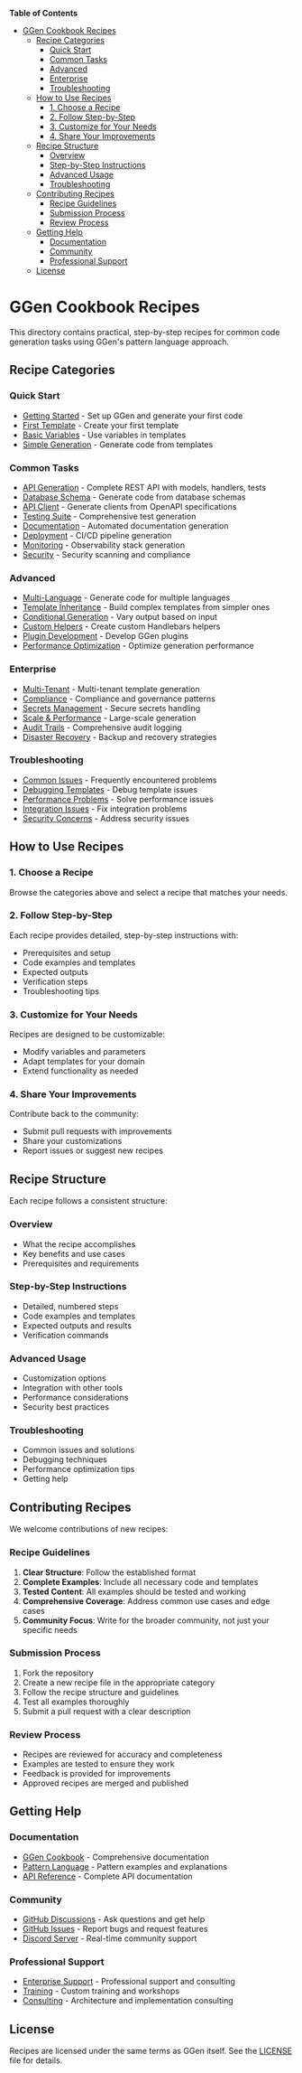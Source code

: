 <!-- START doctoc generated TOC please keep comment here to allow auto update -->
<!-- DON'T EDIT THIS SECTION, INSTEAD RE-RUN doctoc TO UPDATE -->
**Table of Contents**

- [GGen Cookbook Recipes](#ggen-cookbook-recipes)
  - [Recipe Categories](#recipe-categories)
    - [Quick Start](#quick-start)
    - [Common Tasks](#common-tasks)
    - [Advanced](#advanced)
    - [Enterprise](#enterprise)
    - [Troubleshooting](#troubleshooting)
  - [How to Use Recipes](#how-to-use-recipes)
    - [1. Choose a Recipe](#1-choose-a-recipe)
    - [2. Follow Step-by-Step](#2-follow-step-by-step)
    - [3. Customize for Your Needs](#3-customize-for-your-needs)
    - [4. Share Your Improvements](#4-share-your-improvements)
  - [Recipe Structure](#recipe-structure)
    - [Overview](#overview)
    - [Step-by-Step Instructions](#step-by-step-instructions)
    - [Advanced Usage](#advanced-usage)
    - [Troubleshooting](#troubleshooting-1)
  - [Contributing Recipes](#contributing-recipes)
    - [Recipe Guidelines](#recipe-guidelines)
    - [Submission Process](#submission-process)
    - [Review Process](#review-process)
  - [Getting Help](#getting-help)
    - [Documentation](#documentation)
    - [Community](#community)
    - [Professional Support](#professional-support)
  - [License](#license)

<!-- END doctoc generated TOC please keep comment here to allow auto update -->

# GGen Cookbook Recipes

This directory contains practical, step-by-step recipes for common code generation tasks using GGen's pattern language approach.

## Recipe Categories

### Quick Start
- [Getting Started](quick-start/getting-started.md) - Set up GGen and generate your first code
- [First Template](quick-start/first-template.md) - Create your first template
- [Basic Variables](quick-start/basic-variables.md) - Use variables in templates
- [Simple Generation](quick-start/simple-generation.md) - Generate code from templates

### Common Tasks
- [API Generation](common-tasks/api-generation.md) - Complete REST API with models, handlers, tests
- [Database Schema](common-tasks/database-schema.md) - Generate code from database schemas
- [API Client](common-tasks/api-client.md) - Generate clients from OpenAPI specifications
- [Testing Suite](common-tasks/testing-suite.md) - Comprehensive test generation
- [Documentation](common-tasks/documentation.md) - Automated documentation generation
- [Deployment](common-tasks/deployment.md) - CI/CD pipeline generation
- [Monitoring](common-tasks/monitoring.md) - Observability stack generation
- [Security](common-tasks/security.md) - Security scanning and compliance

### Advanced
- [Multi-Language](advanced/multi-language.md) - Generate code for multiple languages
- [Template Inheritance](advanced/template-inheritance.md) - Build complex templates from simpler ones
- [Conditional Generation](advanced/conditional-generation.md) - Vary output based on input
- [Custom Helpers](advanced/custom-helpers.md) - Create custom Handlebars helpers
- [Plugin Development](advanced/plugin-development.md) - Develop GGen plugins
- [Performance Optimization](advanced/performance-optimization.md) - Optimize generation performance

### Enterprise
- [Multi-Tenant](enterprise/multi-tenant.md) - Multi-tenant template generation
- [Compliance](enterprise/compliance.md) - Compliance and governance patterns
- [Secrets Management](enterprise/secrets-management.md) - Secure secrets handling
- [Scale & Performance](enterprise/scale-performance.md) - Large-scale generation
- [Audit Trails](enterprise/audit-trails.md) - Comprehensive audit logging
- [Disaster Recovery](enterprise/disaster-recovery.md) - Backup and recovery strategies

### Troubleshooting
- [Common Issues](troubleshooting/common-issues.md) - Frequently encountered problems
- [Debugging Templates](troubleshooting/debugging-templates.md) - Debug template issues
- [Performance Problems](troubleshooting/performance-problems.md) - Solve performance issues
- [Integration Issues](troubleshooting/integration-issues.md) - Fix integration problems
- [Security Concerns](troubleshooting/security-concerns.md) - Address security issues

## How to Use Recipes

### 1. Choose a Recipe
Browse the categories above and select a recipe that matches your needs.

### 2. Follow Step-by-Step
Each recipe provides detailed, step-by-step instructions with:
- Prerequisites and setup
- Code examples and templates
- Expected outputs
- Verification steps
- Troubleshooting tips

### 3. Customize for Your Needs
Recipes are designed to be customizable:
- Modify variables and parameters
- Adapt templates for your domain
- Extend functionality as needed

### 4. Share Your Improvements
Contribute back to the community:
- Submit pull requests with improvements
- Share your customizations
- Report issues or suggest new recipes

## Recipe Structure

Each recipe follows a consistent structure:

### Overview
- What the recipe accomplishes
- Key benefits and use cases
- Prerequisites and requirements

### Step-by-Step Instructions
- Detailed, numbered steps
- Code examples and templates
- Expected outputs and results
- Verification commands

### Advanced Usage
- Customization options
- Integration with other tools
- Performance considerations
- Security best practices

### Troubleshooting
- Common issues and solutions
- Debugging techniques
- Performance optimization tips
- Getting help

## Contributing Recipes

We welcome contributions of new recipes:

### Recipe Guidelines
1. **Clear Structure**: Follow the established format
2. **Complete Examples**: Include all necessary code and templates
3. **Tested Content**: All examples should be tested and working
4. **Comprehensive Coverage**: Address common use cases and edge cases
5. **Community Focus**: Write for the broader community, not just your specific needs

### Submission Process
1. Fork the repository
2. Create a new recipe file in the appropriate category
3. Follow the recipe structure and guidelines
4. Test all examples thoroughly
5. Submit a pull request with a clear description

### Review Process
- Recipes are reviewed for accuracy and completeness
- Examples are tested to ensure they work
- Feedback is provided for improvements
- Approved recipes are merged and published

## Getting Help

### Documentation
- [GGen Cookbook](../) - Comprehensive documentation
- [Pattern Language](../patterns/) - Pattern examples and explanations
- [API Reference](../reference/) - Complete API documentation

### Community
- [GitHub Discussions](https://github.com/seanchatmangpt/ggen/discussions) - Ask questions and get help
- [GitHub Issues](https://github.com/seanchatmangpt/ggen/issues) - Report bugs and request features
- [Discord Server](https://discord.gg/ggen) - Real-time community support

### Professional Support
- [Enterprise Support](https://ggen.dev/enterprise) - Professional support and consulting
- [Training](https://ggen.dev/training) - Custom training and workshops
- [Consulting](https://ggen.dev/consulting) - Architecture and implementation consulting

## License

Recipes are licensed under the same terms as GGen itself. See the [LICENSE](../LICENSE) file for details.

